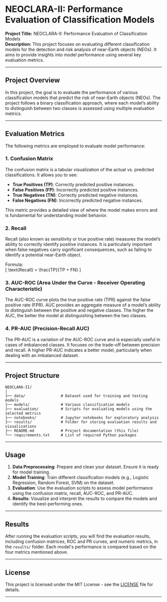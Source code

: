 # NEOCLARA-II: Performance Evaluation of Classification Models

**Project Title:** NEOCLARA-II: Performance Evaluation of Classification Models  
**Description:** This project focuses on evaluating different classification models for the detection and risk analysis of near-Earth objects (NEOs). It aims to provide insights into model performance using several key evaluation metrics.

---

## Project Overview

In this project, the goal is to evaluate the performance of various classification models that predict the risk of near-Earth objects (NEOs). The project follows a binary classification approach, where each model’s ability to distinguish between two classes is assessed using multiple evaluation metrics.

---

## Evaluation Metrics

The following metrics are employed to evaluate model performance:

### 1. **Confusion Matrix**
The confusion matrix is a tabular visualization of the actual vs. predicted classifications. It allows you to see:
- **True Positives (TP)**: Correctly predicted positive instances.
- **False Positives (FP)**: Incorrectly predicted positive instances.
- **True Negatives (TN)**: Correctly predicted negative instances.
- **False Negatives (FN)**: Incorrectly predicted negative instances.

This metric provides a detailed view of where the model makes errors and is fundamental for understanding model behavior.

### 2. **Recall**
Recall (also known as sensitivity or true positive rate) measures the model’s ability to correctly identify positive instances. It is particularly important when false negatives carry significant consequences, such as failing to identify a potential near-Earth object.

Formula:  
\[ \text{Recall} = \frac{TP}{TP + FN} \]

### 3. **AUC-ROC (Area Under the Curve - Receiver Operating Characteristic)**
The AUC-ROC curve plots the true positive rate (TPR) against the false positive rate (FPR). AUC provides an aggregate measure of a model’s ability to distinguish between the positive and negative classes. The higher the AUC, the better the model at distinguishing between the two classes.

### 4. **PR-AUC (Precision-Recall AUC)**
The PR-AUC is a variation of the AUC-ROC curve and is especially useful in cases of imbalanced classes. It focuses on the trade-off between precision and recall. A higher PR-AUC indicates a better model, particularly when dealing with an imbalanced dataset.

---

## Project Structure

```
NEOCLARA-II/
│
├── data/                # Dataset used for training and testing models
├── models/              # Various classification models
├── evaluation/          # Scripts for evaluating models using the selected metrics
├── notebooks/           # Jupyter notebooks for exploratory analysis
├── results/             # Folder for storing evaluation results and visualizations
├── README.md            # Project documentation (this file)
└── requirements.txt     # List of required Python packages
```

---

## Usage

1. **Data Preprocessing**: Prepare and clean your dataset. Ensure it is ready for model training.
2. **Model Training**: Train different classification models (e.g., Logistic Regression, Random Forest, SVM) on the dataset.
3. **Evaluation**: Use the evaluation scripts to assess model performance using the confusion matrix, recall, AUC-ROC, and PR-AUC.
4. **Results**: Visualize and interpret the results to compare the models and identify the best-performing ones.

---

## Results

After running the evaluation scripts, you will find the evaluation results, including confusion matrices, ROC and PR curves, and numeric metrics, in the `results/` folder. Each model's performance is compared based on the four metrics mentioned above.

---

## License

This project is licensed under the MIT License - see the [LICENSE](LICENSE) file for details.

---
